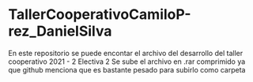 # TallerCooperativoCamiloP-rez_DanielSilva
En este repositorio se puede encontar el archivo del desarrollo del taller cooperativo 2021 - 2 Electiva 2
Se sube el archivo en .rar comprimido ya que github menciona que es bastante pesado para subirlo como carpeta
